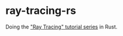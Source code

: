# ray-tracing-rs

Doing the ["Ray Tracing" tutorial series](https://github.com/RayTracing/raytracing.github.io) in Rust.
